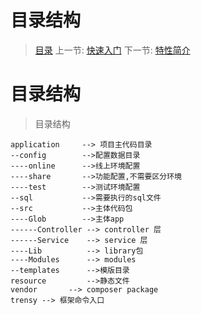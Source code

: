 #  目录结构

   > [目录](<README.md>)
   > 上一节: [快速入门](<1.2.md>)
   > 下一节: [特性简介](<1.4.md>)


   目录结构
========

> 目录结构

```
application     --> 项目主代码目录
--config        -->配置数据目录
----online      -->线上环境配置
----share       -->功能配置,不需要区分环境
----test        -->测试环境配置
--sql           -->需要执行的sql文件
--src           -->主体代码包
----Glob        -->主体app
------Controller --> controller 层
------Service    --> service 层
----Lib          --> library包
----Modules      --> modules
--templates      -->模版目录
resource         -->静态文件
vendor       --> composer package
trensy --> 框架命令入口
```